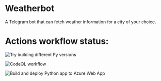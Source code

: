 # Weatherbot
A Telegram bot that can fetch weather information for a city of your choice.

# Actions workflow status:
![Try building different Py versions](https://github.com/glebtee/dj-weatherbot/actions/workflows/pytestworkflow.yml/badge.svg)  

![CodeQL workflow](https://github.com/glebtee/dj-weatherbot/actions/workflows/codeql.yml/badge.svg)  

![Build and deploy Python app to Azure Web App](https://github.com/glebtee/dj-weatherbot/actions/workflows/deploy-code-only.yml/badge.svg)  
